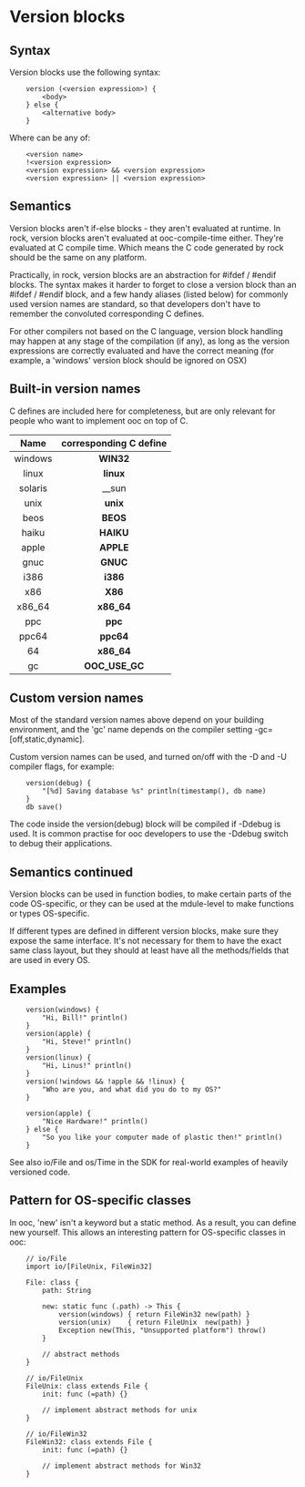 
Version blocks
==============

Syntax
------

Version blocks use the following syntax:

~~~
	version (<version expression>) {
		<body>
	} else {
		<alternative body>
	}
~~~

Where <version expression> can be any of:

~~~
	<version name>
	!<version expression>
	<version expression> && <version expression>
	<version expression> || <version expression>
~~~

Semantics
---------

Version blocks aren't if-else blocks - they aren't evaluated at runtime.
In rock, version blocks aren't evaluated at ooc-compile-time either.
They're evaluated at C compile time. Which means the C code generated by rock
should be the same on any platform.

Practically, in rock, version blocks are an abstraction for #ifdef / #endif blocks.
The syntax makes it harder to forget to close a version block than an #ifdef / #endif block,
and a few handy aliases (listed below) for commonly used version names are standard, so that developers
don't have to remember the convoluted corresponding C defines.

For other compilers not based on the C language, version block handling may happen at any
stage of the compilation (if any), as long as the version expressions are correctly evaluated
and have the correct meaning (for example, a 'windows' version block should be ignored on OSX)
	
Built-in version names
----------------------
	
C defines are included here for completeness, but are only relevant for people who want
to implement ooc on top of C.
	
|Name   |corresponding C define |
|:-----:|:---------------------:|
|windows|__WIN32__ || __WIN64__ |
|linux  |__linux__              |
|solaris|__sun                  |
|unix   |__unix__               |
|beos   |__BEOS__               | 
|haiku  |__HAIKU__              |
|apple  |__APPLE__              |
|gnuc   |__GNUC__               |
|i386   |__i386__               |
|x86    |__X86__                |
|x86_64 |__x86_64__             |
|ppc    |__ppc__                |
|ppc64  |__ppc64__              |
|64     |__x86_64__ || __ppc64__|
|gc     |__OOC_USE_GC__         |

Custom version names
--------------------

Most of the standard version names above depend on your building environment, and the 'gc' name depends
on the compiler setting -gc=[off,static,dynamic].

Custom version names can be used, and turned on/off with the -D and -U compiler flags, for example:

~~~
	version(debug) {
		"[%d] Saving database %s" println(timestamp(), db name)
	}
	db save()
~~~

The code inside the version(debug) block will be compiled if -Ddebug is used. It is common practise for ooc developers
to use the -Ddebug switch to debug their applications.

Semantics continued
-------------------

Version blocks can be used in function bodies, to make certain parts of the code OS-specific, or
they can be used at the mdule-level to make functions or types OS-specific.

If different types are defined in different version blocks, make sure they expose the same interface.
It's not necessary for them to have the exact same class layout, but they should at least have all the
methods/fields that are used in every OS.

Examples
--------

~~~
	version(windows) {
		"Hi, Bill!" println()
	}
	version(apple) {
		"Hi, Steve!" println()
	}
	version(linux) {
		"Hi, Linus!" println()
	}
	version(!windows && !apple && !linux) {
		"Who are you, and what did you do to my OS?"
	}

	version(apple) {
		"Nice Hardware!" println()
	} else {
		"So you like your computer made of plastic then!" println()
	}
~~~

See also io/File and os/Time in the SDK for real-world examples of heavily versioned code.

Pattern for OS-specific classes
-------------------------------

In ooc, 'new' isn't a keyword but a static method. As a result, you can define new yourself.
This allows an interesting pattern for OS-specific classes in ooc:

~~~
	// io/File
	import io/[FileUnix, FileWin32]
	
	File: class {
		path: String
	
		new: static func (.path) -> This {
			version(windows) { return FileWin32 new(path) }
			version(unix)    { return FileUnix  new(path) }
			Exception new(This, "Unsupported platform") throw()
		}
		
		// abstract methods
	}

	// io/FileUnix
	FileUnix: class extends File {
		init: func (=path) {}
		
		// implement abstract methods for unix
	}
	
	// io/FileWin32
	FileWin32: class extends File {
		init: func (=path) {}
		
		// implement abstract methods for Win32
	}
~~~
